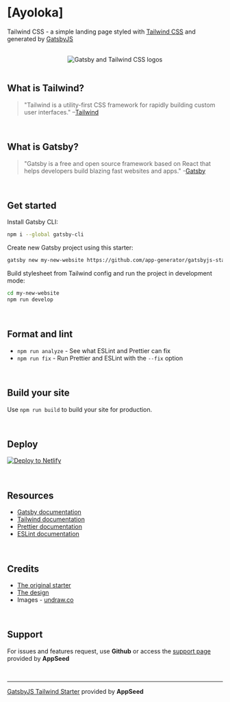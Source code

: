 # [Ayoloka]

Tailwind CSS - a simple landing page styled with [Tailwind CSS](https://tailwindcss.com/) and generated by [GatsbyJS](https://www.gatsbyjs.org/)

<br >

<div align="center">
  <img src="https://raw.githubusercontent.com/app-generator/static/master/gatsbyjs-starter-tailwindplay/gatsbyjs-starter-tailwindplay-intro.gif" alt="Gatsby and Tailwind CSS logos">
</div>

<br />

## What is Tailwind?
>"Tailwind is a utility-first CSS framework for rapidly building custom user interfaces."
–[Tailwind](https://tailwindcss.com)

<br />

## What is Gatsby?
>"Gatsby is a free and open source framework based on React that helps developers build blazing fast websites and apps." -[Gatsby](https://www.gatsbyjs.org/)

<br />

## Get started

Install Gatsby CLI:
```sh
npm i --global gatsby-cli
```

Create new Gatsby project using this starter:
```sh
gatsby new my-new-website https://github.com/app-generator/gatsbyjs-starter-tailwindplay
```

Build stylesheet from Tailwind config and run the project in development mode:
```sh
cd my-new-website
npm run develop
```

<br />

## Format and lint
* `npm run analyze` - See what ESLint and Prettier can fix
* `npm run fix` - Run Prettier and ESLint with the `--fix` option

<br />

## Build your site
Use `npm run build` to build your site for production.

<br />

## Deploy

[![Deploy to Netlify](https://www.netlify.com/img/deploy/button.svg)](https://app.netlify.com/start/deploy?repository=https://github.com/app-generator/gatsbyjs-starter-tailwindplay)

<br />

## Resources
* [Gatsby documentation](https://www.gatsbyjs.org/docs/)
* [Tailwind documentation](https://tailwindcss.com/docs/what-is-tailwind/)
* [Prettier documentation](https://prettier.io/docs/en/index.html)
* [ESLint documentation](https://eslint.org/docs/user-guide/configuring)

<br />

## Credits
* [The original starter](https://github.com/Oddstronaut/gatsby-starter-tailwind)
* [The design](https://www.tailwindtoolbox.com/templates/landing-page)
* Images - [undraw.co](https://undraw.co/)

<br />

## Support

For issues and features request, use **Github** or access the [support page](https://appseed.us/support) provided by **AppSeed** 

<br />

---
[GatsbyJS Tailwind Starter](https://gatsbyjs-starter-tailwindplay.appseed.us/) provided by **AppSeed**
